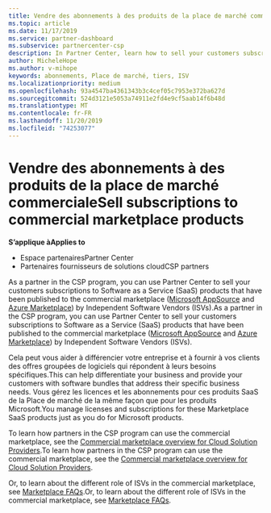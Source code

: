 ```yaml
---
title: Vendre des abonnements à des produits de la place de marché commerciale | Espace partenaires
ms.topic: article
ms.date: 11/17/2019
ms.service: partner-dashboard
ms.subservice: partnercenter-csp
description: In Partner Center, learn how to sell your customers subscriptions to SaaS products published to the marketplace by Independent Software Vendors (ISVs).
author: MicheleHope
ms.author: v-mihope
keywords: abonnements, Place de marché, tiers, ISV
ms.localizationpriority: medium
ms.openlocfilehash: 93a4547ba4361343b3c4cef05c7953e372ba627d
ms.sourcegitcommit: 524d3121e5053a74911e2fd4e9cf5aab14f6b48d
ms.translationtype: MT
ms.contentlocale: fr-FR
ms.lasthandoff: 11/20/2019
ms.locfileid: "74253077"
---
```

# <a name="sell-subscriptions-to-commercial-marketplace-products"></a><span data-ttu-id="945fb-104">Vendre des abonnements à des produits de la place de marché commerciale</span><span class="sxs-lookup"><span data-stu-id="945fb-104">Sell subscriptions to commercial marketplace products</span></span>

<span data-ttu-id="945fb-105">**S’applique à**</span><span class="sxs-lookup"><span data-stu-id="945fb-105">**Applies to**</span></span>

- <span data-ttu-id="945fb-106">Espace partenaires</span><span class="sxs-lookup"><span data-stu-id="945fb-106">Partner Center</span></span>
- <span data-ttu-id="945fb-107">Partenaires fournisseurs de solutions cloud</span><span class="sxs-lookup"><span data-stu-id="945fb-107">CSP partners</span></span>

<span data-ttu-id="945fb-108">As a partner in the CSP program, you can use Partner Center to sell your customers subscriptions to Software as a Service (SaaS) products that have been published to the commercial marketplace ([Microsoft AppSource](https://appsource.microsoft.com/) and [Azure Marketplace](https://azuremarketplace.microsoft.com/)) by Independent Software Vendors (ISVs).</span><span class="sxs-lookup"><span data-stu-id="945fb-108">As a partner in the CSP program, you can use Partner Center to sell your customers subscriptions to Software as a Service (SaaS) products that have been published to the commercial marketplace ([Microsoft AppSource](https://appsource.microsoft.com/) and [Azure Marketplace](https://azuremarketplace.microsoft.com/)) by Independent Software Vendors (ISVs).</span></span> 

<span data-ttu-id="945fb-109">Cela peut vous aider à différencier votre entreprise et à fournir à vos clients des offres groupées de logiciels qui répondent à leurs besoins spécifiques.</span><span class="sxs-lookup"><span data-stu-id="945fb-109">This can help differentiate your business and provide your customers with software bundles that address their specific business needs.</span></span> <span data-ttu-id="945fb-110">Vous gérez les licences et les abonnements pour ces produits SaaS de la Place de marché de la même façon que pour les produits Microsoft.</span><span class="sxs-lookup"><span data-stu-id="945fb-110">You manage licenses and subscriptions for these Marketplace SaaS products just as you do for Microsoft products.</span></span>

<span data-ttu-id="945fb-111">To learn how partners in the CSP program can use the commercial marketplace, see the [Commercial marketplace overview for Cloud Solution Providers](csp-commercial-marketplace-overview.md).</span><span class="sxs-lookup"><span data-stu-id="945fb-111">To learn how partners in the CSP program can use the commercial marketplace, see the [Commercial marketplace overview for Cloud Solution Providers](csp-commercial-marketplace-overview.md).</span></span>

<span data-ttu-id="945fb-112">Or, to learn about the different role of ISVs in the commercial marketplace, see [Marketplace FAQs](https://docs.microsoft.com/azure/marketplace/marketplace-faq-publisher-guide).</span><span class="sxs-lookup"><span data-stu-id="945fb-112">Or, to learn about the different role of ISVs in the commercial marketplace, see [Marketplace FAQs](https://docs.microsoft.com/azure/marketplace/marketplace-faq-publisher-guide).</span></span>
